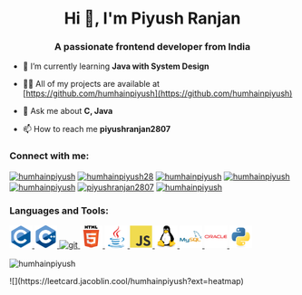<h1 align="center">Hi 👋, I'm Piyush Ranjan</h1>
<h3 align="center">A passionate frontend developer from India</h3>

- 🌱 I’m currently learning **Java with System Design**

- 👨‍💻 All of my projects are available at [https://github.com/humhainpiyush](https://github.com/humhainpiyush)

- 💬 Ask me about **C, Java**

- 📫 How to reach me **piyushranjan2807**

<h3 align="left">Connect with me:</h3>
<p align="left">
<a href="https://twitter.com/humhainpiyush" target="blank"><img align="center" src="https://raw.githubusercontent.com/rahuldkjain/github-profile-readme-generator/master/src/images/icons/Social/twitter.svg" alt="humhainpiyush" height="30" width="40" /></a>
<a href="https://linkedin.com/in/humhainpiyush28" target="blank"><img align="center" src="https://raw.githubusercontent.com/rahuldkjain/github-profile-readme-generator/master/src/images/icons/Social/linked-in-alt.svg" alt="humhainpiyush28" height="30" width="40" /></a>
<a href="https://fb.com/humhainpiyush" target="blank"><img align="center" src="https://raw.githubusercontent.com/rahuldkjain/github-profile-readme-generator/master/src/images/icons/Social/facebook.svg" alt="humhainpiyush" height="30" width="40" /></a>
<a href="https://instagram.com/humhainpiyush" target="blank"><img align="center" src="https://raw.githubusercontent.com/rahuldkjain/github-profile-readme-generator/master/src/images/icons/Social/instagram.svg" alt="humhainpiyush" height="30" width="40" /></a>
<a href="https://www.codechef.com/users/humhainpiyush" target="blank"><img align="center" src="https://cdn.jsdelivr.net/npm/simple-icons@3.1.0/icons/codechef.svg" alt="humhainpiyush" height="30" width="40" /></a>
<a href="https://www.hackerrank.com/piyushranjan2807" target="blank"><img align="center" src="https://raw.githubusercontent.com/rahuldkjain/github-profile-readme-generator/master/src/images/icons/Social/hackerrank.svg" alt="piyushranjan2807" height="30" width="40" /></a>
<a href="https://www.leetcode.com/humhainpiyush" target="blank"><img align="center" src="https://raw.githubusercontent.com/rahuldkjain/github-profile-readme-generator/master/src/images/icons/Social/leet-code.svg" alt="humhainpiyush" height="30" width="40" /></a>
</p>

<h3 align="left">Languages and Tools:</h3>
<p align="left"> <a href="https://www.cprogramming.com/" target="_blank" rel="noreferrer"> <img src="https://raw.githubusercontent.com/devicons/devicon/master/icons/c/c-original.svg" alt="c" width="40" height="40"/> </a> <a href="https://www.w3schools.com/cpp/" target="_blank" rel="noreferrer"> <img src="https://raw.githubusercontent.com/devicons/devicon/master/icons/cplusplus/cplusplus-original.svg" alt="cplusplus" width="40" height="40"/> </a> <a href="https://git-scm.com/" target="_blank" rel="noreferrer"> <img src="https://www.vectorlogo.zone/logos/git-scm/git-scm-icon.svg" alt="git" width="40" height="40"/> </a> <a href="https://www.w3.org/html/" target="_blank" rel="noreferrer"> <img src="https://raw.githubusercontent.com/devicons/devicon/master/icons/html5/html5-original-wordmark.svg" alt="html5" width="40" height="40"/> </a> <a href="https://www.java.com" target="_blank" rel="noreferrer"> <img src="https://raw.githubusercontent.com/devicons/devicon/master/icons/java/java-original.svg" alt="java" width="40" height="40"/> </a> <a href="https://developer.mozilla.org/en-US/docs/Web/JavaScript" target="_blank" rel="noreferrer"> <img src="https://raw.githubusercontent.com/devicons/devicon/master/icons/javascript/javascript-original.svg" alt="javascript" width="40" height="40"/> </a> <a href="https://www.linux.org/" target="_blank" rel="noreferrer"> <img src="https://raw.githubusercontent.com/devicons/devicon/master/icons/linux/linux-original.svg" alt="linux" width="40" height="40"/> </a> <a href="https://www.mysql.com/" target="_blank" rel="noreferrer"> <img src="https://raw.githubusercontent.com/devicons/devicon/master/icons/mysql/mysql-original-wordmark.svg" alt="mysql" width="40" height="40"/> </a> <a href="https://www.oracle.com/" target="_blank" rel="noreferrer"> <img src="https://raw.githubusercontent.com/devicons/devicon/master/icons/oracle/oracle-original.svg" alt="oracle" width="40" height="40"/> </a> <a href="https://www.python.org" target="_blank" rel="noreferrer"> <img src="https://raw.githubusercontent.com/devicons/devicon/master/icons/python/python-original.svg" alt="python" width="40" height="40"/> </a> </p>

<p><img align="center" src="https://github-readme-stats.vercel.app/api/top-langs?username=humhainpiyush&show_icons=true&locale=en&layout=compact" alt="humhainpiyush" /></p>
![](https://leetcard.jacoblin.cool/humhainpiyush?ext=heatmap)

